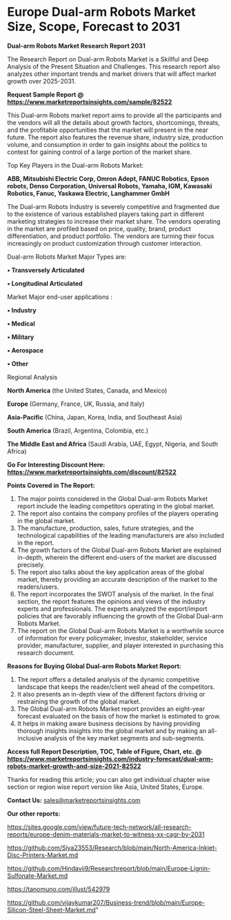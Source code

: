 # Europe Dual-arm Robots Market Size, Scope, Forecast to 2031

<strong>Dual-arm Robots Market Research Report 2031</strong>

The Research Report on Dual-arm Robots Market is a Skillful and Deep Analysis of the Present Situation and Challenges. This research report also analyzes other important trends and market drivers that will affect market growth over 2025-2031.

<strong>Request Sample Report @ <a href=https://www.marketreportsinsights.com/sample/82522>https://www.marketreportsinsights.com/sample/82522</a></strong>

This Dual-arm Robots market report aims to provide all the participants and the vendors will all the details about growth factors, shortcomings, threats, and the profitable opportunities that the market will present in the near future. The report also features the revenue share, industry size, production volume, and consumption in order to gain insights about the politics to contest for gaining control of a large portion of the market share.

Top Key Players in the Dual-arm Robots Market:

<strong>ABB, Mitsubishi Electric Corp, Omron Adept, FANUC Robotics, Epson robots, Denso Corporation, Universal Robots, Yamaha, IGM, Kawasaki Robotics, Fanuc, Yaskawa Electric, Langhammer GmbH</strong>

The Dual-arm Robots Industry is severely competitive and fragmented due to the existence of various established players taking part in different marketing strategies to increase their market share. The vendors operating in the market are profiled based on price, quality, brand, product differentiation, and product portfolio. The vendors are turning their focus increasingly on product customization through customer interaction.

Dual-arm Robots Market Major Types are:

<strong>• Transversely Articulated

• Longitudinal Articulated</strong>

Market Major end-user applications :

<strong>• Industry

• Medical

• Military

• Aerospace

• Other</strong>

Regional Analysis

</u><strong><b>North America</b></strong> (the United States, Canada, and Mexico)

<strong><b>Europe </b></strong>(Germany, France, UK, Russia, and Italy)

<strong><b>Asia-Pacific</b></strong> (China, Japan, Korea, India, and Southeast Asia)

<strong><b>South America</b></strong> (Brazil, Argentina, Colombia, etc.)

<strong><b>The Middle East and Africa</b></strong> (Saudi Arabia, UAE, Egypt, Nigeria, and South Africa)

<strong>Go For Interesting Discount Here: <a href=https://www.marketreportsinsights.com/discount/82522>https://www.marketreportsinsights.com/discount/82522</a></strong>

<strong>Points Covered in The Report:</strong>
<ol>
  <li>The major points considered in the Global Dual-arm Robots Market report include the leading competitors operating in the global market.</li>
  <li>The report also contains the company profiles of the players operating in the global market.</li>
  <li>The manufacture, production, sales, future strategies, and the technological capabilities of the leading manufacturers are also included in the report.</li>
  <li>The growth factors of the Global Dual-arm Robots Market are explained in-depth, wherein the different end-users of the market are discussed precisely.</li>
  <li>The report also talks about the key application areas of the global market, thereby providing an accurate description of the market to the readers/users.</li>
  <li>The report incorporates the SWOT analysis of the market. In the final section, the report features the opinions and views of the industry experts and professionals. The experts analyzed the export/import policies that are favorably influencing the growth of the Global Dual-arm Robots Market.</li>
  <li>The report on the Global Dual-arm Robots Market is a worthwhile source of information for every policymaker, investor, stakeholder, service provider, manufacturer, supplier, and player interested in purchasing this research document.</li>
</ol>
<strong>Reasons for Buying Global Dual-arm Robots Market Report:</strong>

<ol>
  <li>The report offers a detailed analysis of the dynamic competitive landscape that keeps the reader/client well ahead of the competitors.</li>
  <li>It also presents an in-depth view of the different factors driving or restraining the growth of the global market.</li>
  <li>The Global Dual-arm Robots Market report provides an eight-year forecast evaluated on the basis of how the market is estimated to grow.</li>
  <li>It helps in making aware business decisions by having providing thorough insights insights into the global market and by making an all-inclusive analysis of the key market segments and sub-segments.</li>
</ol>
<strong>Access full Report Description, TOC, Table of Figure, Chart, etc. @ <a href=https://www.marketreportsinsights.com/industry-forecast/dual-arm-robots-market-growth-and-size-2021-82522>https://www.marketreportsinsights.com/industry-forecast/dual-arm-robots-market-growth-and-size-2021-82522</a></strong>


Thanks for reading this article; you can also get individual chapter wise section or region wise report version like Asia, United States, Europe.

<strong>Contact Us:</strong>
sales@marketreportsinsights.com

<strong>Our other reports:</strong>

<a href=https://sites.google.com/view/future-tech-network/all-research-reports/europe-denim-materials-market-to-witness-xx-cagr-by-2031>https://sites.google.com/view/future-tech-network/all-research-reports/europe-denim-materials-market-to-witness-xx-cagr-by-2031</a>

<a href=https://github.com/Siya23553/Research/blob/main/North-America-Inkjet-Disc-Printers-Market.md>https://github.com/Siya23553/Research/blob/main/North-America-Inkjet-Disc-Printers-Market.md</a>

<a href=https://github.com/Hindavii9/Researchreport/blob/main/Europe-Lignin-Sulfonate-Market.md>https://github.com/Hindavii9/Researchreport/blob/main/Europe-Lignin-Sulfonate-Market.md</a>

<a href=https://tanomuno.com/illust/542979>https://tanomuno.com/illust/542979</a>

<a href=https://github.com/vijaykumar207/Business-trend/blob/main/Europe-Silicon-Steel-Sheet-Market.md>https://github.com/vijaykumar207/Business-trend/blob/main/Europe-Silicon-Steel-Sheet-Market.md</a>"
